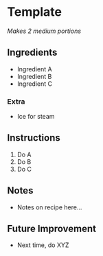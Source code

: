 # Template
_Makes 2 medium portions_

## Ingredients
- Ingredient A
- Ingredient B
- Ingredient C

### Extra
- Ice for steam

## Instructions
1. Do A
2. Do B
3. Do C

## Notes
- Notes on recipe here...

## Future Improvement
- Next time, do XYZ